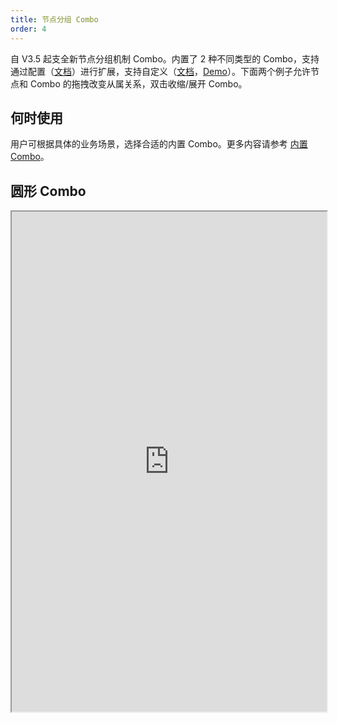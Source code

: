 ```yaml
---
title: 节点分组 Combo
order: 4
---
```


自 V3.5 起支全新节点分组机制 Combo。内置了 2 种不同类型的 Combo，支持通过配置（[文档](/zh/docs/manual/middle/elements/combos/built-in/circle)）进行扩展，支持自定义（[文档](/zh/docs/manual/middle/elements/combos/custom-combo)，[Demo](/zh/examples/item/customCombo)）。下面两个例子允许节点和 Combo 的拖拽改变从属关系，双击收缩/展开 Combo。

## 何时使用

用户可根据具体的业务场景，选择合适的内置 Combo。更多内容请参考 [内置 Combo](/zh/docs/manual/middle/elements/combos/built-in/circle)。

## 圆形 Combo

<iframe src="https://herbox-embed.alipay.com/p/f6/demo_elements_circlewithcombo?editorSlider=expand&previewZoom=100" width="100%" height=800/>

## 矩形 Combo

<iframe src="https://herbox-embed.alipay.com/p/f6/demo_elements_rectwithcombo?editorSlider=expand&previewZoom=100" width="100%" height=800/>
